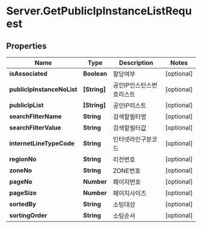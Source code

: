 # Server.GetPublicIpInstanceListRequest

## Properties
Name | Type | Description | Notes
------------ | ------------- | ------------- | -------------
**isAssociated** | **Boolean** | 할당여부 | [optional] 
**publicIpInstanceNoList** | **[String]** | 공인IP인스턴스번호리스트 | [optional] 
**publicIpList** | **[String]** | 공인IP리스트 | [optional] 
**searchFilterName** | **String** | 검색할필터명 | [optional] 
**searchFilterValue** | **String** | 검색할필터값 | [optional] 
**internetLineTypeCode** | **String** | 인터넷라인구분코드 | [optional] 
**regionNo** | **String** | 리전번호 | [optional] 
**zoneNo** | **String** | ZONE번호 | [optional] 
**pageNo** | **Number** | 페이지번호 | [optional] 
**pageSize** | **Number** | 페이지사이즈 | [optional] 
**sortedBy** | **String** | 소팅대상 | [optional] 
**sortingOrder** | **String** | 소팅순서 | [optional] 


